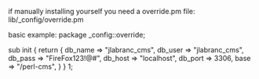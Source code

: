 if manually installing yourself you need a override.pm file: lib/_config/override.pm

basic example:
package _config::override;

sub init {
    return {
        db_name => "jlabranc_cms",
        db_user => "jlabranc_cms",
        db_pass => "FireFox123!@#",
        db_host => "localhost",
        db_port => 3306,
        base    => "/perl-cms",
    }
}
1;
